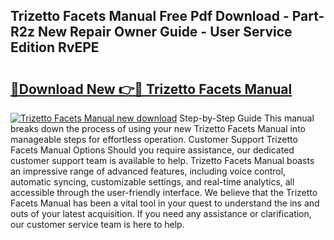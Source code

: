 ## Trizetto Facets Manual Free Pdf Download - Part-R2z New Repair Owner Guide - User Service Edition RvEPE

# <h2><a href="http://bc82314.oget.top/?id=Trizetto+Facets+Manual">🔗Download New 👉🔴 Trizetto Facets Manual</a></h2>

[![Trizetto Facets Manual new download](https://i.imgur.com/5g1atiW.png)](http://bc82314.oget.top/?id=Trizetto+Facets+Manual)
Step-by-Step Guide This manual breaks down the process of using your new Trizetto Facets Manual into manageable steps for effortless operation. Customer Support Trizetto Facets Manual Options Should you require assistance, our dedicated customer support team is available to help. Trizetto Facets Manual boasts an impressive range of advanced features, including voice control, automatic syncing, customizable settings, and real-time analytics, all accessible through the user-friendly interface. We believe that the Trizetto Facets Manual has been a vital tool in your quest to understand the ins and outs of your latest acquisition. If you need any assistance or clarification, our customer service team is here to help.
